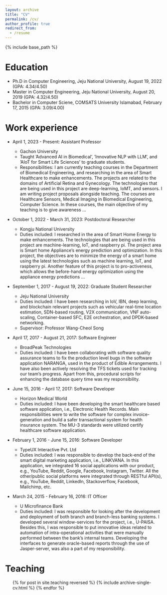 ```yaml
---
layout: archive
title: "CV"
permalink: /cv/
author_profile: true
redirect_from:
  - /resume
---
```


{% include base_path %}

Education
======
* Ph.D in Computer Engineering, Jeju National University, August 19, 2022 (GPA: 4.34/4.50)
* Master in Computer Engineering, Jeju National University, August 20, 2019 (GPA: 4.32/4.50)
* Bachelor in Computer Sciene, COMSATS University Islamabad, February 17, 2015 (GPA: 3.09/4.00)

Work experience
======
* April 1, 2023 - Present: Assistant Professor
  * Gachon University
  * Taught ’Advanced AI in Biomedical’, ’Innovative NLP with LLM’, and ’AIoT for Smart Life Sciences’ to graduate students.
  * Responsibilities: I am currently teaching courses in the Department of Biomedical Engineering, and researching in the area of Smart Healthcare to make enhancements. The projects are related to the domains of Artificial Retina and Gynecology. The technologies that are being used in this project are deep-learning, IoMT, and sensors. I am writing project proposals alongside teaching. The courses are Healthcare Sensors, Medical Imaging in Biomedical Engineering, Computer Science. In these courses, the main objective of my teaching is to give awareness ...

* October 1, 2022 - March 31, 2023: Postdoctoral Researcher
  * Kongju National University
  * Duties included:  I researched in the area of Smart Home Energy to make enhancements. The technologies that are being used in this project are machine-learning, IoT, and raspberry pi. The project area is Smart home Appliance’s energy prediction and optimization. In this project, the objectives are to minimize the energy of a smart home using the latest technologies such as machine learning, IoT, and raspberry pi. Another feature of this project is to pro-activeness, which allows the before-hand energy optimization using the appliance energy predictions ...

* September 1, 2017 - August 19, 2022: Graduate Student Researcher
  * Jeju National University
  * Duties included: I have been researching in IoV, IBN, deep learning, and blockchain relevant projects such as
vehicular real-time location estimation, SDN-based routing, V2X communication, VNF auto-scaling, Container-based
SFC, E2E orchestration, and DPDK-based networking.
  * Supervisor: Professor Wang-Cheol Song

* April 17, 2017 - August 21, 2017: Software Engineer
  * BroadPeak Technologies
  * Duties included: I have been collaborating with software quality assurance teams to fix the production level bugs in the software application NARANGA, used in the product of Edible Arrangements. I have also been actively resolving the TFS tickets used for tracking our team’s progress. Apart from this, procedural scripts for enhancing the database query time was my responsibility.

* June 15, 2016 - April 17, 2017: Software Developer
  * Horizon Medical World
  * Duties included: I have been developing the smart healthcare based software application, i.e., Electronic Health Records. Main responsibilities were to write the software for complex invoice-generation and build a safer transactional system for health insurance system. The MU-3 standards were utilized certify healthcare software application.

* February 1, 2016 - June 15, 2016: Software Developer
  * TypeUX Interactive Pvt. Ltd
  * Duties included: I was responsible to develop the back-end of the smart digital marketing application, i.e., LINKVANA. In this application, we integrated 16 social applications with our product, e.g., YouTube, Reddit, Google, Facebook, Instagram, Twitter. All the other/public social platforms were integrated through RESTful API(s), e.g., YouTube, Reddit, LinkedIn, Stackoverflow, Facebook, Mailchimp, etc.

* March 24, 2015 - February 16, 2016: IT Officer
  * U Microfinance Bank
  * Duties included: I was responsible for looking after the development and deployment of both branch and branch-less banking systems. I developed several window-services for the project, i.e., U-PAISA. Besides this, I was responsible to put innovative ideas related to automation of intra-operational activities that were manually performed between the bank’s internal teams. Developing the interfaces to generate oracle-based reports through the use of Jasper-server, was also a part of my responsibility.
  
<!-- 
Skills
======
* Skill 1
* Skill 2
  * Sub-skill 2.1
  * Sub-skill 2.2
  * Sub-skill 2.3
* Skill 3
-->

<!--
Publications
======
  <ul>{% for post in site.publications reversed %}
    {% include archive-single-cv.html %}
  {% endfor %}</ul>
-->

<!--
Talks
======
  <ul>{% for post in site.talks reversed %}
    {% include archive-single-talk-cv.html  %}
  {% endfor %}</ul>
-->

Teaching
======
  <ul>{% for post in site.teaching reversed %}
    {% include archive-single-cv.html %}
  {% endfor %}</ul>
  
<!--
Service and leadership
======
* Currently signed in to 43 different slack teams
-->
